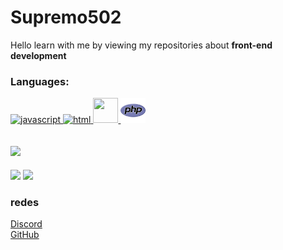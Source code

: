 # Supremo502
Hello learn with me by viewing my repositories about **front-end development**
<h3 align="left">Languages:</h3>
 <a href="https://www.javascript.com" target="-blank"> <img src="https://upload.wikimedia.org/wikipedia/commons/6/6a/JavaScript-logo.png" alt="javascript" width="40" height="40"/> <a href="https://html.com" target="_blank"> <img src="https://cdn-icons-png.flaticon.com/512/5968/5968267.png" alt="html" width="40" height="40"/> <a href="https://developer.mozilla.org/es/docs/Web/CSS" target="_blank"> <img src="https://cdn-icons-png.flaticon.com/512/5968/5968242.png" att="css" width="40" height="40"/>
 <a href="https://www.php.net" target="_blank"> <img src="https://raw.githubusercontent.com/devicons/devicon/master/icons/php/php-original.svg" alt="php" width="40" height="40"/></a> </p>

![](https://komarev.com/ghpvc/?username=Supremo502&color=blue)
---
![](https://github-readme-stats.vercel.app/api/?username=Supremo502&show_icons=true&hide_border=true&theme=algolia&count_private=true)
[![](https://github-readme-stats.vercel.app/api/top-langs/?username=Supremo502&show_icons=true&hide_border=true&theme=algolia&count_private=true)](https://github.com/fernanACM)

### redes
[Discord](https://discord.gg/YyE9XFckqb) 
 <br>
[GitHub](https://github.com/Supremo502)
